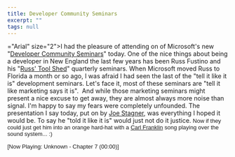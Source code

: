```yaml
---
title: Developer Community Seminars
excerpt: ""
tags: null
---
```

="Arial" size="2">I had the pleasure of attending on of Microsoft's new "<a href="http://www.microsoft.com/seminar/dcc/default.mspx">Developer Community Seminars</a>" today. One of the nice things about being a developer in New England the last few years has been Russ Fustino and his "<a href="http://www.microsoft.com/usa/newengland/russtoolshed/default.asp">Russ' Tool Shed</a>" quarterly seminars.</font>
 When Microsoft moved Russ to Florida a month or so ago, I was afraid I had seen the last of the "tell it like it is" development seminars. Let's face it, most of these seminars are "tell it like marketing says it is".  And while those marketing seminars might present a nice excuse to get away, they are almost always more noise than signal.
 I'm happy to say my fears were completely unfounded. The presentation I say today, put on by <a href="http://www.managedcode.com">Joe Stagner</a>, was everything I hoped it would be. To say he "told it like it is" would just not do it justice.
 <font face="Arial" size="2">Now if they could just get him into an orange hard-hat with a <a href="http://www.franklins.net/dotnetrocks.asp">Carl Franklin</a> song playing over the sound system... :)
<div>[Now Playing: Unknown - Chapter 7 (00:00)]
</div>